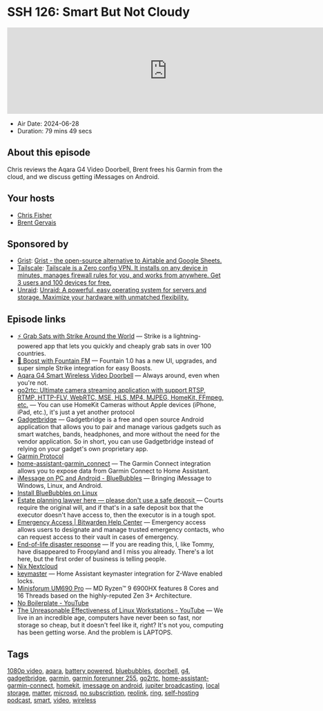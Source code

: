# SSH 126: Smart But Not Cloudy

<iframe src="https://player.fireside.fm/v2/dUlrHQih+C573u9Cm?theme=dark" width="740" height="200" frameborder="0" scrolling="no"></iframe>

* Air Date: 2024-06-28
* Duration: 79 mins 49 secs

## About this episode

Chris reviews the Aqara G4 Video Doorbell, Brent frees his Garmin from the cloud, and we discuss getting iMessages on Android.

## Your hosts
* [Chris Fisher](https://selfhosted.show/hosts/chrislas)
* [Brent Gervais](https://selfhosted.show/guests/brentgervais)

## Sponsored by

  * [Grist](https://getgrist.com/selfhosted): [Grist - the open-source alternative to Airtable and Google Sheets. ](https://getgrist.com/selfhosted)
  * [Tailscale](http://tailscale.com/selfhosted): [Tailscale is a Zero config VPN. It installs on any device in minutes, manages firewall rules for you, and works from anywhere. Get 3 users and 100 devices for free. ](http://tailscale.com/selfhosted)
  * [Unraid](https://unraid.net/selfhosted): [Unraid: A powerful, easy operating system for servers and storage. Maximize your hardware with unmatched flexibility.](https://unraid.net/selfhosted)



## Episode links

  * [⚡ Grab Sats with Strike Around the World](https://strike.me/download/ "⚡ Grab Sats with Strike Around the World") — Strike is a lightning-powered app that lets you quickly and cheaply grab sats in over 100 countries. 
  * [🎉 Boost with Fountain FM](https://fountain.fm/show/LxGQPEpBqTDLxF4d6qC5 "🎉 Boost with Fountain FM") — Fountain 1.0 has a new UI, upgrades, and super simple Strike integration for easy Boosts.
  * [Aqara G4 Smart Wireless Video Doorbell](https://www.aqara.com/eu/product/smart-video-doorbell-g4/ "Aqara G4 Smart Wireless Video Doorbell") — Always around, even when you're not. 
  * [go2rtc: Ultimate camera streaming application with support RTSP, RTMP, HTTP-FLV, WebRTC, MSE, HLS, MP4, MJPEG, HomeKit, FFmpeg, etc.](https://github.com/AlexxIT/go2rtc?tab=readme-ov-file#source-homekit "go2rtc: Ultimate camera streaming application with support RTSP, RTMP, HTTP-FLV, WebRTC, MSE, HLS, MP4, MJPEG, HomeKit, FFmpeg, etc.") — You can use HomeKit Cameras without Apple devices (iPhone, iPad, etc.), it's just a yet another protocol
  * [Gadgetbridge](https://gadgetbridge.org/ "Gadgetbridge") — Gadgetbridge is a free and open source Android application that allows you to pair and manage various gadgets such as smart watches, bands, headphones, and more without the need for the vendor application. So in short, you can use Gadgetbridge instead of relying on your gadget's own proprietary app. 
  * [Garmin Protocol ](https://gadgetbridge.org/internals/specifics/garmin-protocol/ "Garmin Protocol ")
  * [home-assistant-garmin_connect](https://github.com/cyberjunky/home-assistant-garmin_connect "home-assistant-garmin_connect") — The Garmin Connect integration allows you to expose data from Garmin Connect to Home Assistant.
  * [iMessage on PC and Android - BlueBubbles](https://bluebubbles.app/ "iMessage on PC and Android - BlueBubbles") — Bringing iMessage to Windows, Linux, and Android.
  * [Install BlueBubbles on Linux ](https://flathub.org/apps/app.bluebubbles.BlueBubbles "Install BlueBubbles on Linux ")
  * [Estate planning lawyer here — please don't use a safe deposit ](https://www.reddit.com/r/selfhosted/comments/1dh7kcv/comment/l90zdy7/ "Estate planning lawyer here — please don't use a safe deposit ") — Courts require the original will, and if that's in a safe deposit box that the executor doesn't have access to, then the executor is in a tough spot. 
  * [Emergency Access | Bitwarden Help Center](https://bitwarden.com/help/emergency-access/ "Emergency Access | Bitwarden Help Center") — Emergency access allows users to designate and manage trusted emergency contacts, who can request access to their vault in cases of emergency. 
  * [End-of-life disaster response](https://github.com/potatoqualitee/eol-dr/blob/main/checklist.md "End-of-life disaster response") — If you are reading this, I, like Tommy, have disappeared to Froopyland and I miss you already. There's a lot here, but the first order of business is telling people.
  * [Nix Nextcloud](https://github.com/JupiterBroadcasting/nixconfigs/blob/main/nextcloud.nix "Nix Nextcloud")
  * [keymaster](https://github.com/FutureTense/keymaster "keymaster") — Home Assistant keymaster integration for Z-Wave enabled locks.
  * [Minisforum UM690 Pro](https://store.minisforum.com/products/minisforum-um690-pro?_pos=1&_sid=2d6da5ded&_ss=r "Minisforum UM690 Pro") — MD Ryzen™ 9 6900HX features 8 Cores and 16 Threads based on the highly-reputed Zen 3+ Architecture. 
  * [No Boilerplate - YouTube](https://www.youtube.com/c/NoBoilerplate "No Boilerplate - YouTube")
  * [The Unreasonable Effectiveness of Linux Workstations - YouTube](https://www.youtube.com/watch?v=bq9O99TgFv4 "The Unreasonable Effectiveness of Linux Workstations - YouTube") — We live in an incredible age, computers have never been so fast, nor storage so cheap, but it doesn't feel like it, right? It's not you, computing has been getting worse. And the problem is LAPTOPS.



## Tags

[1080p video](https://selfhosted.show/tags/1080p%20video), [aqara](https://selfhosted.show/tags/aqara), [battery powered](https://selfhosted.show/tags/battery%20powered), [bluebubbles](https://selfhosted.show/tags/bluebubbles), [doorbell](https://selfhosted.show/tags/doorbell), [g4](https://selfhosted.show/tags/g4), [gadgetbridge](https://selfhosted.show/tags/gadgetbridge), [garmin](https://selfhosted.show/tags/garmin), [garmin forerunner 255](https://selfhosted.show/tags/garmin%20forerunner%20255), [go2rtc](https://selfhosted.show/tags/go2rtc), [home-assistant-garmin-connect](https://selfhosted.show/tags/home-assistant-garmin-connect), [homekit](https://selfhosted.show/tags/homekit), [imessage on android](https://selfhosted.show/tags/imessage%20on%20android), [jupiter broadcasting](https://selfhosted.show/tags/jupiter%20broadcasting), [local storage](https://selfhosted.show/tags/local%20storage), [matter](https://selfhosted.show/tags/matter), [microsd](https://selfhosted.show/tags/microsd), [no subscription](https://selfhosted.show/tags/no%20subscription), [reolink](https://selfhosted.show/tags/reolink), [ring](https://selfhosted.show/tags/ring), [self-hosting podcast](https://selfhosted.show/tags/self-hosting%20podcast), [smart](https://selfhosted.show/tags/smart), [video](https://selfhosted.show/tags/video), [wireless](https://selfhosted.show/tags/wireless)